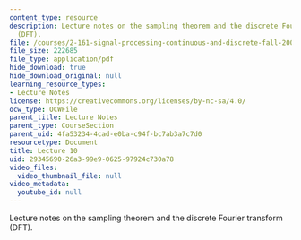 ```yaml
---
content_type: resource
description: Lecture notes on the sampling theorem and the discrete Fourier transform
  (DFT).
file: /courses/2-161-signal-processing-continuous-and-discrete-fall-2008/2934569026a399e9062597924c730a78_lecture_10.pdf
file_size: 222685
file_type: application/pdf
hide_download: true
hide_download_original: null
learning_resource_types:
- Lecture Notes
license: https://creativecommons.org/licenses/by-nc-sa/4.0/
ocw_type: OCWFile
parent_title: Lecture Notes
parent_type: CourseSection
parent_uid: 4fa53234-4cad-e0ba-c94f-bc7ab3a7c7d0
resourcetype: Document
title: Lecture 10
uid: 29345690-26a3-99e9-0625-97924c730a78
video_files:
  video_thumbnail_file: null
video_metadata:
  youtube_id: null
---
```

Lecture notes on the sampling theorem and the discrete Fourier transform (DFT).